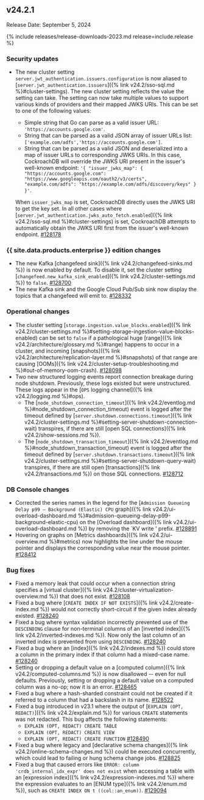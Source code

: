 ## v24.2.1

Release Date: September 5, 2024

{% include releases/release-downloads-2023.md release=include.release %}

<h3 id="v24-2-1-security-updates">Security updates</h3>

- The new cluster setting `server.jwt_authentication.issuers.configuration` is now aliased to [`server.jwt_authentication.issuers`]({% link v24.2/sso-sql.md %}#cluster-settings). The new cluster setting reflects the value the setting can take. The setting can now take multiple values to support various kinds of providers and their mapped JWKS URIs. This can be set to one of the following values:
    - Simple string that Go can parse as a valid issuer URL: `'https://accounts.google.com'`.
    - String that can be parsed as a valid JSON array of issuer URLs list: `['example.com/adfs','https://accounts.google.com']`.
    - String that can be parsed as a valid JSON and deserialized into a map of issuer URLs to corresponding JWKS URIs. In this case, CockroachDB will override the JWKS URI present in the issuer's well-known endpoint: `'{ "issuer_jwks_map": { "https://accounts.google.com": "https://www.googleapis.com/oauth2/v3/certs", "example.com/adfs": "https://example.com/adfs/discovery/keys" } }'`.

    When `issuer_jwks_map` is set, CockroachDB directly uses the JWKS URI to get the key set. In all other cases where [`server.jwt_authentication.jwks_auto_fetch.enabled`]({% link v24.2/sso-sql.md %}#cluster-settings) is set, CockroachDB attempts to automatically obtain the JWKS URI first from the issuer's well-known endpoint. [#128178][#128178]

<h3 id="v24-2-1-{{-site.data.products.enterprise-}}-edition-changes">{{ site.data.products.enterprise }} edition changes</h3>

- The new Kafka [changefeed sink]({% link v24.2/changefeed-sinks.md %}) is now enabled by default. To disable it, set the cluster setting [`changefeed.new_kafka_sink_enabled`]({% link v24.2/cluster-settings.md %}) to `false`. [#128700][#128700]
- The new Kafka sink and the Google Cloud Pub/Sub sink now display the topics that a changefeed will emit to. [#128332][#128332]

<h3 id="v24-2-1-operational-changes">Operational changes</h3>

- The cluster setting [`storage.ingestion.value_blocks.enabled`]({% link v24.2/cluster-settings.md %}#setting-storage-ingestion-value-blocks-enabled) can be set to `false` if a pathological huge [range]({% link v24.2/architecture/glossary.md %}#range) happens to occur in a cluster, and incoming [snapshots]({% link v24.2/architecture/replication-layer.md %}#snapshots) of that range are causing [OOMs]({% link v24.2/cluster-setup-troubleshooting.md %}#out-of-memory-oom-crash). [#128098][#128098]
- Two new structured logging events report connection breakage during node shutdown. Previously, these logs existed but were unstructured. These logs appear in the [`OPS` logging channel]({% link v24.2/logging.md %}#ops).
  - The [`node_shutdown_connection_timeout`]({% link v24.2/eventlog.md %}#node_shutdown_connection_timeout) event is logged after the timeout defined by [`server.shutdown.connections.timeout`]({% link v24.2/cluster-settings.md %}#setting-server-shutdown-connection-wait) transpires, if there are still [open SQL connections]({% link v24.2/show-sessions.md %}).
  - The [`node_shutdown_transaction_timeout`]({% link v24.2/eventlog.md %}#node_shutdown_transaction_timeout) event is logged after the timeout defined by [`server.shutdown.transactions.timeout`]({% link v24.2/cluster-settings.md %}#setting-server-shutdown-query-wait) transpires, if there are still open [transactions]({% link v24.2/transactions.md %}) on those SQL connections. [#128712][#128712]

<h3 id="v24-2-1-db-console-changes">DB Console changes</h3>

- Corrected the series names in the legend for the [`Admission Queueing Delay p99 – Background (Elastic) CPU` graph]({% link v24.2/ui-overload-dashboard.md %}#admission-queueing-delay-p99-background-elastic-cpu) on the [Overload dashboard]({% link v24.2/ui-overload-dashboard.md %}) by removing the `KV write ' prefix. [#128891][#128891]
- Hovering on graphs on [Metrics dashboards]({% link v24.2/ui-overview.md %}#metrics) now highlights the line under the mouse pointer and displays the corresponding value near the mouse pointer. [#128412][#128412]

<h3 id="v24-2-1-bug-fixes">Bug fixes</h3>

- Fixed a memory leak that could occur when a connection string specifies a [virtual cluster]({% link v24.2/cluster-virtualization-overview.md %}) that does not exist. [#128108][#128108]
- Fixed a bug where [`CREATE INDEX IF NOT EXISTS`]({% link v24.2/create-index.md %}) would not correctly short-circuit if the given index already existed. [#128240][#128240]
- Fixed a bug where syntax validation incorrectly prevented use of the `DESCENDING` clause for non-terminal columns of an [inverted index]({% link v24.2/inverted-indexes.md %}). Now only the last column of an inverted index is prevented from using `DESCENDING`. [#128240][#128240]
- Fixed a bug where an [index]({% link v24.2/indexes.md %}) could store a column in the primary index if that column had a mixed-case name. [#128240][#128240]
- Setting or dropping a default value on a [computed column]({% link v24.2/computed-columns.md %}) is now disallowed -- even for null defaults. Previously, setting or dropping a default value on a computed column was a no-op; now it is an error. [#128465][#128465]
- Fixed a bug where a hash-sharded constraint could not be created if it referred to a column that had a backslash in its name. [#128522][#128522]
- Fixed a bug introduced in v23.1 where the output of [`EXPLAIN (OPT, REDACT)`]({% link v24.2/explain.md %}) for various `CREATE` statements was not redacted. This bug affects the following statements:
  - `EXPLAIN (OPT, REDACT) CREATE TABLE`
  - `EXPLAIN (OPT, REDACT) CREATE VIEW`
  - `EXPLAIN (OPT, REDACT) CREATE FUNCTION` [#128490][#128490]
- Fixed a bug where legacy and [declarative schema changes]({% link v24.2/online-schema-changes.md %}) could be executed concurrently, which could lead to failing or hung schema change jobs. [#128825][#128825]
- Fixed a bug that caused errors like `ERROR: column 'crdb_internal_idx_expr' does not exist` when accessing a table with an [expression index]({% link v24.2/expression-indexes.md %}) where the expression evaluates to an [ENUM type]({% link v24.2/enum.md %}), such as `CREATE INDEX ON t ((col::an_enum))`. [#129094][#129094]

[#128098]: https://github.com/cockroachdb/cockroach/pull/128098
[#128108]: https://github.com/cockroachdb/cockroach/pull/128108
[#128178]: https://github.com/cockroachdb/cockroach/pull/128178
[#128188]: https://github.com/cockroachdb/cockroach/pull/128188
[#128202]: https://github.com/cockroachdb/cockroach/pull/128202
[#128240]: https://github.com/cockroachdb/cockroach/pull/128240
[#128332]: https://github.com/cockroachdb/cockroach/pull/128332
[#128349]: https://github.com/cockroachdb/cockroach/pull/128349
[#128412]: https://github.com/cockroachdb/cockroach/pull/128412
[#128465]: https://github.com/cockroachdb/cockroach/pull/128465
[#128490]: https://github.com/cockroachdb/cockroach/pull/128490
[#128522]: https://github.com/cockroachdb/cockroach/pull/128522
[#128622]: https://github.com/cockroachdb/cockroach/pull/128622
[#128700]: https://github.com/cockroachdb/cockroach/pull/128700
[#128712]: https://github.com/cockroachdb/cockroach/pull/128712
[#128825]: https://github.com/cockroachdb/cockroach/pull/128825
[#128837]: https://github.com/cockroachdb/cockroach/pull/128837
[#128891]: https://github.com/cockroachdb/cockroach/pull/128891
[#129094]: https://github.com/cockroachdb/cockroach/pull/129094
